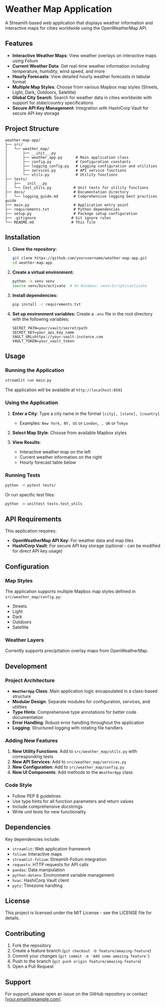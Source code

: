 # Weather Map Application

A Streamlit-based web application that displays weather information and interactive maps for cities worldwide using the OpenWeatherMap API.

## Features

- **Interactive Weather Maps**: View weather overlays on interactive maps using Folium
- **Current Weather Data**: Get real-time weather information including temperature, humidity, wind speed, and more
- **Hourly Forecasts**: View detailed hourly weather forecasts in tabular format
- **Multiple Map Styles**: Choose from various Mapbox map styles (Streets, Light, Dark, Outdoors, Satellite)
- **Global City Search**: Search for weather data in cities worldwide with support for state/country specifications
- **Secure API Key Management**: Integration with HashiCorp Vault for secure API key storage

## Project Structure

```
weather-map-app/
├── src/
│   └── weather_map/
│       ├── __init__.py
│       ├── weather_app.py      # Main application class
│       ├── config.py           # Configuration constants
│       ├── logging_config.py   # Logging configuration and utilities
│       ├── services.py         # API service functions
│       └── utils.py            # Utility functions
├── tests/
│   ├── __init__.py
│   └── test_utils.py          # Unit tests for utility functions
├── docs/                      # Documentation directory
│   └── logging_guide.md       # Comprehensive logging best practices guide
├── main.py                    # Application entry point
├── requirements.txt           # Python dependencies
├── setup.py                   # Package setup configuration
├── .gitignore                # Git ignore rules
└── README.md                 # This file
```

## Installation

1. **Clone the repository:**
   ```bash
   git clone https://github.com/yourusername/weather-map-app.git
   cd weather-map-app
   ```

2. **Create a virtual environment:**
   ```bash
   python -m venv venv
   source venv/bin/activate  # On Windows: venv\Scripts\activate
   ```

3. **Install dependencies:**
   ```bash
   pip install -r requirements.txt
   ```

4. **Set up environment variables:**
   Create a `.env` file in the root directory with the following variables:
   ```
   SECRET_PATH=your/vault/secret/path
   SECRET_KEY=your_api_key_name
   VAULT_URL=https://your-vault-instance.com
   VAULT_TOKEN=your_vault_token
   ```

## Usage

### Running the Application

```bash
streamlit run main.py
```

The application will be available at `http://localhost:8501`

### Using the Application

1. **Enter a City**: Type a city name in the format `[city], [state], [country]`
   - Examples: `New York, NY, US` or `London, , UK` or `Tokyo`

2. **Select Map Style**: Choose from available Mapbox styles

3. **View Results**: 
   - Interactive weather map on the left
   - Current weather information on the right
   - Hourly forecast table below

### Running Tests

```bash
python -m pytest tests/
```

Or run specific test files:
```bash
python -m unittest tests.test_utils
```

## API Requirements

This application requires:
- **OpenWeatherMap API Key**: For weather data and map tiles
- **HashiCorp Vault**: For secure API key storage (optional - can be modified for direct API key usage)

## Configuration

### Map Styles

The application supports multiple Mapbox map styles defined in `src/weather_map/config.py`:
- Streets
- Light
- Dark
- Outdoors
- Satellite

### Weather Layers

Currently supports precipitation overlay maps from OpenWeatherMap.

## Development

### Project Architecture

- **`WeatherApp` Class**: Main application logic encapsulated in a class-based structure
- **Modular Design**: Separate modules for configuration, services, and utilities
- **Type Hints**: Comprehensive type annotations for better code documentation
- **Error Handling**: Robust error handling throughout the application
- **Logging**: Structured logging with rotating file handlers

### Adding New Features

1. **New Utility Functions**: Add to `src/weather_map/utils.py` with corresponding tests
2. **New API Services**: Add to `src/weather_map/services.py`
3. **New Configuration**: Add to `src/weather_map/config.py`
4. **New UI Components**: Add methods to the `WeatherApp` class

### Code Style

- Follow PEP 8 guidelines
- Use type hints for all function parameters and return values
- Include comprehensive docstrings
- Write unit tests for new functionality

## Dependencies

Key dependencies include:
- `streamlit`: Web application framework
- `folium`: Interactive maps
- `streamlit-folium`: Streamlit-Folium integration
- `requests`: HTTP requests for API calls
- `pandas`: Data manipulation
- `python-dotenv`: Environment variable management
- `hvac`: HashiCorp Vault client
- `pytz`: Timezone handling

## License

This project is licensed under the MIT License - see the LICENSE file for details.

## Contributing

1. Fork the repository
2. Create a feature branch (`git checkout -b feature/amazing-feature`)
3. Commit your changes (`git commit -m 'Add some amazing feature'`)
4. Push to the branch (`git push origin feature/amazing-feature`)
5. Open a Pull Request

## Support

For support, please open an issue on the GitHub repository or contact [your.email@example.com].
